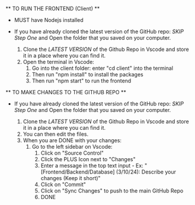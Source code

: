 ** TO RUN THE FRONTEND (Client) **

- MUST have Nodejs installed
- If you have already cloned the latest version of the GitHub repo: _SKIP Step One_ and Open the folder that you saved on your computer.

  1. Clone the _LATEST VERSION_ of the Github Repo in Vscode and store it in a place where you can find it.
  2. Open the terminal in Vscode:
     1. Go into the client folder: enter "cd client" into the terminal
     1. Then run "npm install" to install the packages
     1. Then run "npm start" to run the frontend

** TO MAKE CHANGES TO THE GITHUB REPO **

- If you have already cloned the latest version of the GitHub repo: _SKIP Step One_ and Open the folder that you saved on your computer.

  1.  Clone the _LATEST VERSION_ of the Github Repo in Vscode and store it in a place where you can find it.
  2.  You can then edit the files.
  3.  When you are DONE with your changes:
      1. Go to the left sidebar on Vscode:
         1. Click on "Source Control"
         1. Click the PLUS Icon next to "Changes"
         1. Enter a message in the top text input - Ex: "[Frontend/Backend/Database] (3/10/24): Describe your changes (Keep it short)"
         1. Click on "Commit"
         1. Click on "Sync Changes" to push to the main GitHub Repo
         1. DONE

